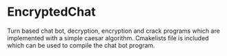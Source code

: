 # EncryptedChat
Turn based chat bot, decryption, encryption and crack programs which are implemented with a simple caesar algorithm. Cmakelists file is included which can be used to compile the chat bot program.
